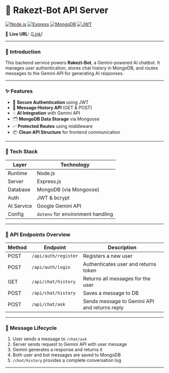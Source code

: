 # 🧠 Rakezt‑Bot API Server

[![Node.js](https://img.shields.io/badge/Node.js-339933?logo=node.js)](https://nodejs.org)
[![Express](https://img.shields.io/badge/Express-000000?logo=express)](https://expressjs.com)
[![MongoDB](https://img.shields.io/badge/MongoDB-47A248?logo=mongodb)](https://www.mongodb.com)
[![JWT](https://img.shields.io/badge/JWT-000000?logo=JSON%20web%20tokens)](https://jwt.io)

🔗 **Live URL:** _[[Link](https://gemini-chatbot-be.onrender.com)]_

---

### 📖 Introduction

This backend service powers **Rakezt‑Bot**, a Gemini-powered AI chatbot. It manages user authentication, stores chat history in MongoDB, and routes messages to the Gemini API for generating AI responses.

---

### ✨ Features

- 🔐 **Secure Authentication** using JWT
- 🧾 **Message History API** (GET & POST)
- 💡 **AI Integration** with Gemini API
- 🗂️ **MongoDB Data Storage** via Mongoose
- ✅ **Protected Routes** using middleware
- 📦 **Clean API Structure** for frontend communication

---

### 🧰 Tech Stack

| Layer       | Technology                        |
|-------------|------------------------------------|
| Runtime     | Node.js                            |
| Server      | Express.js                         |
| Database    | MongoDB (via Mongoose)             |
| Auth        | JWT & bcrypt                       |
| AI Service  | Google Gemini API                  |
| Config      | `dotenv` for environment handling  |

---

### 📡 API Endpoints Overview

| Method | Endpoint             | Description                            |
|--------|----------------------|----------------------------------------|
| POST   | `/api/auth/register` | Registers a new user                   |
| POST   | `/api/auth/login`    | Authenticates user and returns token  |
| GET    | `/api/chat/history`  | Returns all messages for the user     |
| POST   | `/api/chat/history`  | Saves a message to DB                 |
| POST   | `/api/chat/ask`      | Sends message to Gemini API and returns reply |

---

### 🧠 Message Lifecycle

1. User sends a message to `/chat/ask`
2. Server sends request to Gemini API with user message
3. Gemini generates a response and returns it
4. Both user and bot messages are saved to MongoDB
5. `/chat/history` provides a complete conversation log

---
